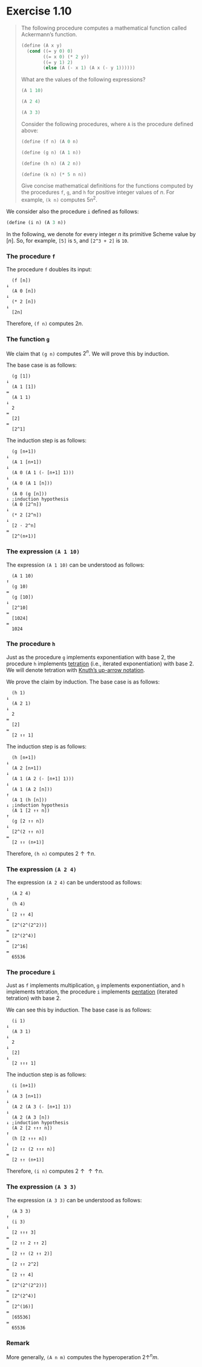 # Exercise 1.10

> The following procedure computes a mathematical function called Ackermann’s function.
> ```scheme
> (define (A x y)
>   (cond ((= y 0) 0)
>         ((= x 0) (* 2 y))
>         ((= y 1) 2)
>         (else (A (- x 1) (A x (- y 1))))))
> ```
> What are the values of the following expressions?
> ```scheme
> (A 1 10)
>
> (A 2 4)
>
> (A 3 3)
> ```
> Consider the following procedures, where `A` is the procedure defined above:
> ```scheme
> (define (f n) (A 0 n)
>
> (define (g n) (A 1 n))
>
> (define (h n) (A 2 n))
>
> (define (k n) (* 5 n n))
> ```
> Give concise mathematical definitions for the functions computed by the procedures `f`, `g`, and `h` for positive integer values of $n$.
> For example, `(k n)` computes $5 n^2$.



We consider also the procedure `i` defined as follows:
```scheme
(define (i n) (A 3 n))
```

In the following, we denote for every integer $n$ its primitive Scheme value by $[n]$.
So, for example, `[5]` is `5`, and `[2^3 + 2]` is `10`.



### The procedure `f`

The procedure `f` doubles its input:
```text
  (f [n])
↓
  (A 0 [n])
↓
  (* 2 [n])
↓
  [2n]
```
Therefore, `(f n)` computes $2 n$.



### The function `g`

We claim that `(g n)` computes $2^n$.
We will prove this by induction.


The base case is as follows:
```text
  (g [1])
↓
  (A 1 [1])
=
  (A 1 1)
↓
  2
=
  [2]
=
  [2^1]
```
The induction step is as follows:
```text
  (g [n+1])
↓
  (A 1 [n+1])
↓
  (A 0 (A 1 (- [n+1] 1)))
↓
  (A 0 (A 1 [n]))
↑
  (A 0 (g [n]))
↓ ;induction hypothesis
  (A 0 [2^n])
↓
  (* 2 [2^n])
↓
  [2 ⋅ 2^n]
=
  [2^(n+1)]
```



### The expression `(A 1 10)`

The expression `(A 1 10)` can be understood as follows:
```text
  (A 1 10)
↑
  (g 10)
=
  (g [10])
↓
  [2^10]
=
  [1024]
=
  1024
```



### The procedure `h`

Just as the procedure `g` implements exponentiation with base $2$, the procedure `h` implements [tetration](https://en.wikipedia.org/wiki/Tetration) (i.e., iterated exponentiation) with base $2$.
We will denote tetration with [Knuth’s up-arrow notation](https://en.wikipedia.org/wiki/Knuth%27s_up-arrow_notation).

We prove the claim by induction.
The base case is as follows:
```text
  (h 1)
↓
  (A 2 1)
↓
  2
=
  [2]
=
  [2 ↑↑ 1]
```
The induction step is as follows:
```text
  (h [n+1])
↓
  (A 2 [n+1])
↓
  (A 1 (A 2 (- [n+1] 1)))
↓
  (A 1 (A 2 [n]))
↑
  (A 1 (h [n]))
↓ ;induction hypothesis
  (A 1 [2 ↑↑ n])
↑
  (g [2 ↑↑ n])
↓
  [2^(2 ↑↑ n)]
=
  [2 ↑↑ (n+1)]
```

Therefore, `(h n)` computes $2 \mathbin{↑↑} n$.


### The expression `(A 2 4)`

The expression `(A 2 4)` can be understood as follows:
```text
  (A 2 4)
↑
  (h 4)
↓
  [2 ↑↑ 4]
=
  [2^(2^(2^2))]
=
  [2^(2^4)]
=
  [2^16]
=
  65536
```



### The procedure `i`

Just as `f` implements multiplication, `g` implements exponentiation, and `h` implements tetration, the procedure `i` implements [pentation](https://en.wikipedia.org/wiki/Pentation) (iterated tetration) with base $2$.

We can see this by induction.
The base case is as follows:
```text
  (i 1)
↓
  (A 3 1)
↓
  2
↓
  [2]
↓
  [2 ↑↑↑ 1]
```
The induction step is as follows:
```text
  (i [n+1])
↓
  (A 3 [n+1])
↓
  (A 2 (A 3 (- [n+1] 1))
↓
  (A 2 (A 3 [n])
↓ ;induction hypothesis
  (A 2 [2 ↑↑↑ n])
↑
  (h [2 ↑↑↑ n])
↓
  [2 ↑↑ (2 ↑↑↑ n)]
=
  [2 ↑↑ (n+1)]
```

Therefore, `(i n)` computes $2 \mathbin{↑↑↑} n$.



### The expression `(A 3 3)`

The expression `(A 3 3)` can be understood as follows:
```text
  (A 3 3)
↑
  (i 3)
↓
  [2 ↑↑↑ 3]
=
  [2 ↑↑ 2 ↑↑ 2]
=
  [2 ↑↑ (2 ↑↑ 2)]
=
  [2 ↑↑ 2^2]
=
  [2 ↑↑ 4]
=
  [2^(2^(2^2))]
=
  [2^(2^4)]
=
  [2^(16)]
=
  [65536]
=
  65536
```



### Remark

More generally, `(A n m)` computes the hyperoperation $2 \mathbin{↑}^n m$.
